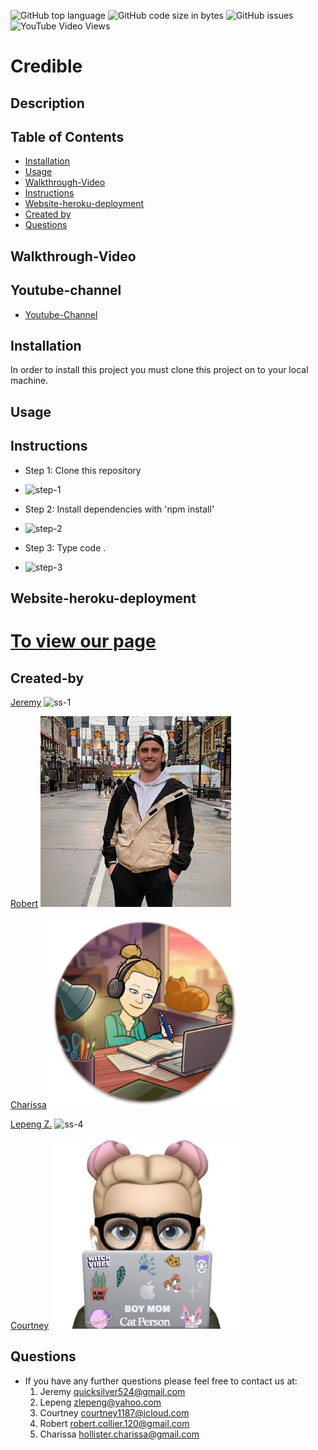 ![GitHub top language](https://img.shields.io/github/languages/top/quicksilver524/credible)
![GitHub code size in bytes](https://img.shields.io/github/languages/code-size/quicksilver524/credible)
![GitHub issues](https://img.shields.io/github/issues/quicksilver524/credible)
![YouTube Video Views]()

# Credible

## Description

## Table of Contents

- [Installation](#installation)
- [Usage](#usage)
- [Walkthrough-Video](#Walkthrough-Video)
- [Instructions](#instructions)
- [Website-heroku-deployment](#Website-heroku-deployment)
- [Created by](#Created-by)
- [Questions](#questions)

## Walkthrough-Video

## Youtube-channel

- [Youtube-Channel]()

## Installation

In order to install this project you must clone this project on to your local machine.

## Usage

## Instructions

- Step 1: Clone this repository

* ![step-1]()

- Step 2: Install dependencies with 'npm install'

* ![step-2]()

- Step 3: Type code .

* ![step-3]()

## Website-heroku-deployment

# [To view our page]()

## Created-by

[Jeremy](https://github.com/quicksilver524)
![ss-1](images/ss-1.png)

[Robert](https://https://github.com/robsquaadd)
![ss-2](images/ss-2.png)

[Charissa](https://https://github.com/CharissaHollister)
![ss-3](images/ss-3.png)

[Lepeng Z.](https://github.com/goforward-z)
![ss-4](images/ss-4.png)

[Courtney](https://https://github.com/courtcoder)
![ss-5](images/ss-5.jpg)

## Questions

- If you have any further questions please feel free to contact us at:
  1. Jeremy [quicksilver524@gmail.com](quicksilver524@gmail.com)
  2. Lepeng [zlepeng@yahoo.com](zlepeng@yahoo.com)
  3. Courtney [courtney1187@icloud.com](courtney1187@icloud.com)
  4. Robert [robert.collier.120@gmail.com](robert.collier.120@gmail.com)
  5. Charissa [hollister.charissa@gmail.com](hollister.charissa@gmail.com)
